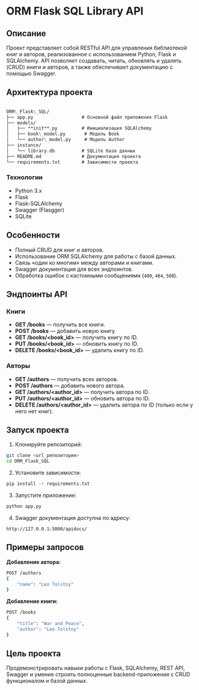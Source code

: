 

# ORM Flask SQL Library API

## Описание
Проект представляет собой RESTful API для управления библиотекой книг и авторов, реализованное с использованием Python, Flask и SQLAlchemy. API позволяет создавать, читать, обновлять и удалять (CRUD) книги и авторов, а также обеспечивает документацию с помощью Swagger.

## Архитектура проекта

```` markdown

ORM\_Flask\_SQL/
├── app.py                  # Основной файл приложения Flask
├── models/
│   ├── **init**.py         # Инициализация SQLAlchemy
│   ├── book\_model.py       # Модель Book
│   └── author\_model.py     # Модель Author
├── instance/
│   └── library.db          # SQLite база данных
├── README.md               # Документация проекта
└── requirements.txt        # Зависимости проекта

````

### Технологии
- Python 3.x
- Flask
- Flask-SQLAlchemy
- Swagger (Flasgger)
- SQLite

## Особенности
- Полный CRUD для книг и авторов.
- Использование ORM SQLAlchemy для работы с базой данных.
- Связь «один ко многим» между авторами и книгами.
- Swagger документация для всех эндпоинтов.
- Обработка ошибок с кастомными сообщениями (`400`, `404`, `500`).

## Эндпоинты API

### Книги
- **GET /books** — получить все книги.
- **POST /books** — добавить новую книгу.
- **GET /books/<book_id>** — получить книгу по ID.
- **PUT /books/<book_id>** — обновить книгу по ID.
- **DELETE /books/<book_id>** — удалить книгу по ID.

### Авторы
- **GET /authors** — получить всех авторов.
- **POST /authors** — добавить нового автора.
- **GET /authors/<author_id>** — получить автора по ID.
- **PUT /authors/<author_id>** — обновить автора по ID.
- **DELETE /authors/<author_id>** — удалить автора по ID (только если у него нет книг).

## Запуск проекта

1. Клонируйте репозиторий:
```bash
git clone <url_репозитория>
cd ORM_Flask_SQL
````

2. Установите зависимости:

```bash
pip install -r requirements.txt
```

3. Запустите приложение:

```bash
python app.py
```

4. Swagger документация доступна по адресу:

```
http://127.0.0.1:5000/apidocs/
```

## Примеры запросов

**Добавление автора:**

```bash
POST /authors
{
    "name": "Leo Tolstoy"
}
```

**Добавление книги:**

```bash
POST /books
{
    "title": "War and Peace",
    "author": "Leo Tolstoy"
}
```

## Цель проекта

Продемонстрировать навыки работы с Flask, SQLAlchemy, REST API, Swagger и умение строить полноценные backend-приложения с CRUD функционалом и базой данных.


